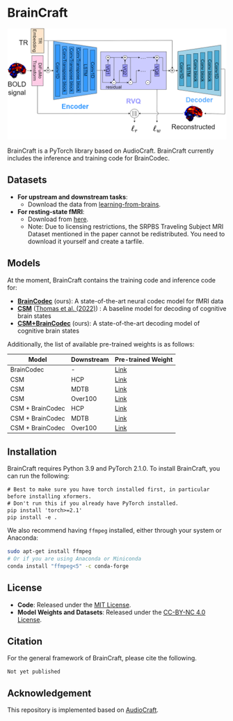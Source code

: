 # BrainCraft

![BrainCodec Architecture](./assets/braincodec_2.png)

BrainCraft is a PyTorch library based on AudioCraft. BrainCraft currently includes the inference and training code for BrainCodec.

## Datasets
* **For upstream and downstream tasks**:
    * Download the data from [learning-from-brains](https://github.com/athms/learning-from-brains).
* **For resting-state fMRI**:
  *  Download from [here](https://drive.google.com/drive/folders/1RYetEquBbOsWz5P3Z5i0levYhIev3a92?usp=sharing).
  * Note: Due to licensing restrictions, the SRPBS Traveling Subject MRI Dataset mentioned in the paper cannot be redistributed. You need to download it yourself and create a tarfile.

## Models
At the moment, BrainCraft contains the training code and inference code for:

* [**BrainCodec**](docs/BRAINCODEC.md) (ours): A state-of-the-art neural codec model for fMRI data
* [**CSM**](docs/CSM.md) ([Thomas et al. (2022)](https://arxiv.org/abs/2206.11417)) : A baseline model for decoding of cognitive brain states
* [**CSM+BrainCodec**](docs/CSM_BRAINCODEC.md) (ours): A state-of-the-art decoding model of cognitive brain states

Additionally, the list of available pre-trained weights is as follows:


| Model | Downstream | Pre-trained Weight |
| --- |  --- | --- |
| BrainCodec                 | - | [Link](https://drive.google.com/drive/folders/1dMyoP8w552dl1eXwAOpPoxgDCTjft_5f?usp=sharing) |
| CSM                 | HCP | [Link](https://drive.google.com/drive/folders/1VWqZfMjU1wEbwFPF7Y_b7yjuDxcROFGG?usp=sharing) |
| CSM                 | MDTB | [Link](https://drive.google.com/drive/folders/1twbeYCr43YjDxaxWZ1Sx9WAzPw6XxvZv?usp=sharing) |
| CSM                 | Over100 | [Link](https://drive.google.com/drive/folders/1AC7_Ug7_BkwMhIS-vMBt__l6QbtABnrQ?usp=sharing) |
| CSM + BrainCodec                 | HCP | [Link](https://drive.google.com/drive/folders/1eirUVyRQdInTFwOyCM2yv9HLMOcqF_co?usp=sharing) |
| CSM + BrainCodec                 | MDTB | [Link](https://drive.google.com/drive/folders/1-FzhiCeUIX7paxiweYL-j1nGpe6jzHeR?usp=sharing) |
| CSM + BrainCodec                 | Over100 | [Link](https://drive.google.com/drive/folders/1IbvcqQMaM9PX2Fn-aSUsXXPnKPW49-UE?usp=sharing) |

## Installation
BrainCraft requires Python 3.9 and PyTorch 2.1.0. To install BrainCraft, you can run the following:

```shell
# Best to make sure you have torch installed first, in particular before installing xformers.
# Don't run this if you already have PyTorch installed.
pip install 'torch>=2.1'
pip install -e .
```

We also recommend having `ffmpeg` installed, either through your system or Anaconda:
```bash
sudo apt-get install ffmpeg
# Or if you are using Anaconda or Miniconda
conda install "ffmpeg<5" -c conda-forge
```

## License
- **Code**: Released under the [MIT License](./LICENSE).
- **Model Weights and Datasets**: Released under the [CC-BY-NC 4.0 License](./LICENSE_weights).

## Citation

For the general framework of BrainCraft, please cite the following.
```
Not yet published
```

## Acknowledgement
This repository is implemented based on [AudioCraft](https://github.com/facebookresearch/audiocraft).
